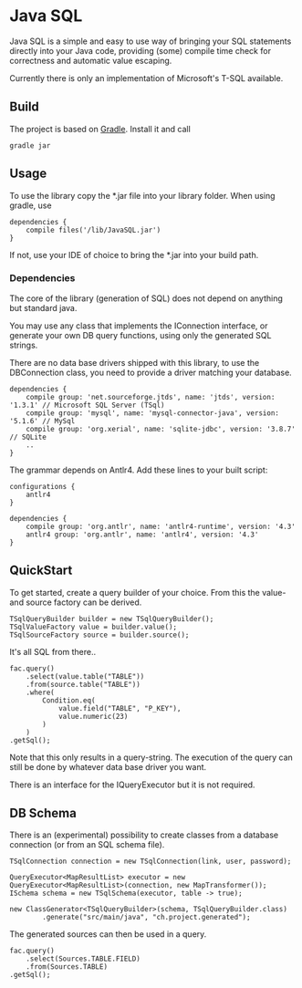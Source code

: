 # Java SQL #

Java SQL is a simple and easy to use way of bringing your SQL statements directly into your Java code, providing (some) compile time check for correctness and automatic value escaping.

Currently there is only an implementation of Microsoft's T-SQL available.

## Build ##

The project is based on [Gradle](https://gradle.org/). Install it and call

    gradle jar
    
## Usage ##

To use the library copy the *.jar file into your library folder. When using gradle, use

    dependencies {
        compile files('/lib/JavaSQL.jar')
    }

If not, use your IDE of choice to bring the *.jar into your build path.

### Dependencies ###

The core of the library (generation of SQL) does not depend on anything but standard java.

You may use any class that implements the IConnection interface, or generate your own DB query functions, using only the generated SQL strings.

There are no data base drivers shipped with this library, to use the DBConnection class, you need to provide a driver matching your database.

    dependencies {
        compile group: 'net.sourceforge.jtds', name: 'jtds', version: '1.3.1' // Microsoft SQL Server (TSql)
        compile group: 'mysql', name: 'mysql-connector-java', version: '5.1.6' // MySql
        compile group: 'org.xerial', name: 'sqlite-jdbc', version: '3.8.7' // SQLite
        ..
    }

The grammar depends on Antlr4. Add these lines to your built script:

    configurations {
        antlr4
    }

    dependencies {
        compile group: 'org.antlr', name: 'antlr4-runtime', version: '4.3'
        antlr4 group: 'org.antlr', name: 'antlr4', version: '4.3'
    }

## QuickStart ##

To get started, create a query builder of your choice. From this the value- and source factory can be derived.

    TSqlQueryBuilder builder = new TSqlQueryBuilder();
    TSqlValueFactory value = builder.value();
    TSqlSourceFactory source = builder.source();

It's all SQL from there..

    fac.query()
        .select(value.table("TABLE"))
        .from(source.table("TABLE"))
        .where(
            Condition.eq(
                value.field("TABLE", "P_KEY"),
                value.numeric(23)
            )
        )
    .getSql();

Note that this only results in a query-string. The execution of the query can still be done by whatever data base driver you want.

There is an interface for the IQueryExecutor but it is not required.

## DB Schema ##

There is an (experimental) possibility to create classes from a database connection (or from an SQL schema file).

    TSqlConnection connection = new TSqlConnection(link, user, password);
    
    QueryExecutor<MapResultList> executor = new QueryExecutor<MapResultList>(connection, new MapTransformer());
    ISchema schema = new TSqlSchema(executor, table -> true);
    
    new ClassGenerator<TSqlQueryBuilder>(schema, TSqlQueryBuilder.class)
            .generate("src/main/java", "ch.project.generated");

The generated sources can then be used in a query.

    fac.query()
        .select(Sources.TABLE.FIELD)
        .from(Sources.TABLE)
    .getSql();